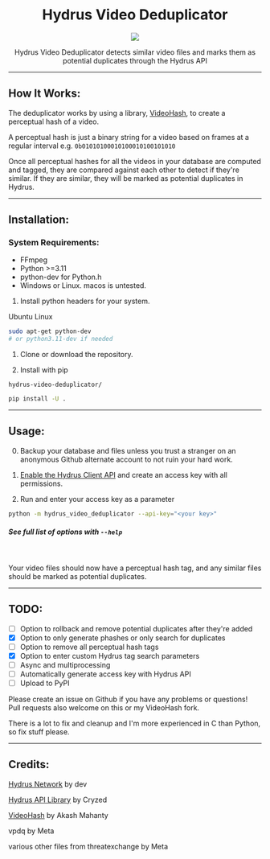 <div align="center">
  
 # Hydrus Video Deduplicator
  <img src="https://github.com/appleappleapplenanner/hydrus-video-deduplicator/assets/104981058/968603d3-5a11-4a05-bbb4-7b91b71fb61d">

  
Hydrus Video Deduplicator detects similar video files and marks them as potential duplicates through the Hydrus API

</div>
 
---

## How It Works:
The deduplicator works by using a library, [VideoHash](https://github.com/akamhy/videohash), to create a perceptual hash of a video.

A perceptual hash is just a binary string for a video based on frames at a regular interval e.g. `0b01010100010100010100101010`

Once all perceptual hashes for all the videos in your database are computed and tagged, they are compared against each other to detect if they're similar. If they are similar, they will be marked as potential duplicates in Hydrus.

---

## Installation:

### System Requirements:
- FFmpeg
- Python >=3.11
- python-dev for Python.h
- Windows or Linux. macos is untested.

1. Install python headers for your system.

Ubuntu Linux
```sh
sudo apt-get python-dev 
# or python3.11-dev if needed
```

1. Clone or download the repository.

2. Install with pip

`hydrus-video-deduplicator/`
```sh
pip install -U .
```

---

## Usage:

0. Backup your database and files unless you trust a stranger on an anonymous Github alternate account to not ruin your hard work. 

1. [Enable the Hydrus Client API](https://hydrusnetwork.github.io/hydrus/client_api.html#enabling_the_api) and create an access key with all permissions.

2. Run and enter your access key as a parameter

```sh
python -m hydrus_video_deduplicator --api-key="<your key>"
```

##### See full list of options with `--help`

<br>

Your video files should now have a perceptual hash tag, and any similar files should be marked as potential duplicates.

---

## TODO:
- [ ] Option to rollback and remove potential duplicates after they're added
- [x] Option to only generate phashes or only search for duplicates
- [ ] Option to remove all perceptual hash tags
- [x] Option to enter custom Hydrus tag search parameters
- [ ] Async and multiprocessing
- [ ] Automatically generate access key with Hydrus API
- [ ] Upload to PyPI

Please create an issue on Github if you have any problems or questions! Pull requests also welcome on this or my VideoHash fork. 

There is a lot to fix and cleanup and I'm more experienced in C than Python, so fix stuff please.

---

## Credits:
[Hydrus Network](https://github.com/hydrusnetwork/hydrus) by dev

[Hydrus API Library](https://gitlab.com/cryzed/hydrus-api) by Cryzed

[VideoHash](https://github.com/akamhy/videohash) by Akash Mahanty

vpdq by Meta

various other files from threatexchange by Meta